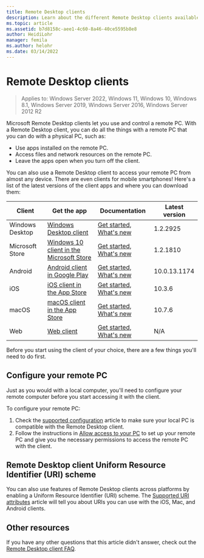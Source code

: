 ```yaml
---
title: Remote Desktop clients
description: Learn about the different Remote Desktop clients available for all your devices
ms.topic: article
ms.assetid: b7d8158c-aee1-4c60-8a46-40ce5595b8e8
author: HeidiLohr
manager: femila
ms.author: helohr
ms.date: 03/14/2022
---
```

# Remote Desktop clients

>Applies to: Windows Server 2022, Windows 11, Windows 10, Windows 8.1, Windows Server 2019, Windows Server 2016, Windows Server 2012 R2

Microsoft Remote Desktop clients let you use and control a remote PC. With a Remote Desktop client, you can do all the things with a remote PC that you can do with a physical PC, such as:

- Use apps installed on the remote PC.
- Access files and network resources on the remote PC.
- Leave the apps open when you turn off the client.

You can also use a Remote Desktop client to access your remote PC from almost any device. There are even clients for mobile smartphones! Here's a list of the latest versions of the client apps and where you can download them:

| Client | Get the app | Documentation | Latest version |
|-----------------|-------------|------|---|
| Windows Desktop | [Windows Desktop client](windowsdesktop.md#install-the-client) | [Get started](windowsdesktop.md), [What's new](windowsdesktop-whatsnew.md) | 1.2.2925  |
| Microsoft Store   | [Windows 10 client in the Microsoft Store](https://go.microsoft.com/fwlink/?LinkID=616709) | [Get started](windows.md), [What's new](windows-whatsnew.md)  | 1.2.1810  |
| Android         | [Android client in Google Play](https://play.google.com/store/apps/details?id=com.microsoft.rdc.androidx)     | [Get started](remote-desktop-android.md), [What's new](android-whatsnew.md) | 10.0.13.1174 |
| iOS             | [iOS client in the App Store](https://apps.apple.com/app/microsoft-remote-desktop/id714464092)     | [Get started](remote-desktop-ios.md), [What's new](ios-whatsnew.md)         | 10.3.6 |
| macOS | [macOS client in the App Store](https://apps.apple.com/app/microsoft-remote-desktop/id1295203466?mt=12) | [Get started](remote-desktop-mac.md), [What's new](mac-whatsnew.md)       | 10.7.6 |
| Web | [Web client](remote-desktop-web-client.md#what-youll-need-to-use-the-web-client) | [Get started](remote-desktop-web-client.md), [What's new](web-client-whatsnew.md) | N/A |

Before you start using the client of your choice, there are a few things you'll need to do first.

## Configure your remote PC

Just as you would with a local computer, you'll need to configure your remote computer before you start accessing it with the client.

To configure your remote PC:

1. Check the [supported configuration](remote-desktop-supported-config.md) article to make sure your local PC is compatible with the Remote Desktop client.
2. Follow the instructions in [Allow access to your PC](remote-desktop-allow-access.md) to set up your remote PC and give you the necessary permissions to access the remote PC with the client.

## Remote Desktop client Uniform Resource Identifier (URI) scheme

You can also use features of Remote Desktop clients across platforms by enabling a Uniform Resource Identifier (URI) scheme. The [Supported URI attributes](remote-desktop-uri.md) article will tell you about URIs you can use with the iOS, Mac, and Android clients.

## Other resources

If you have any other questions that this article didn't answer, check out the [Remote Desktop client FAQ](remote-desktop-client-faq.yml).
